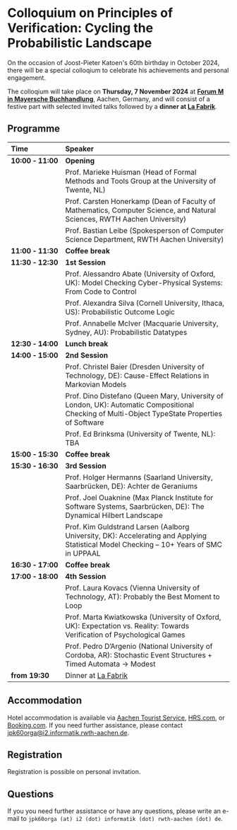 # Colloquium on Principles of Verification: Cycling the Probabilistic Landscape

On the occasion of Joost-Pieter Katoen's 60th birthday in October 2024, there will be a special colloqium to celebrate his achievements and personal engagement.

The colloqium will take place on **Thursday, 7 November 2024** at **[Forum M in Mayersche Buchhandlung](https://maps.app.goo.gl/7Zx6u8NJ6r86XSi4A)**, Aachen, Germany, and will consist of a festive part with selected invited talks followed by a **dinner at [La Fabrik](https://maps.app.goo.gl/Swcp6CUuXfZCC1Vf6)**.



## Programme

| Time                               | Speaker |
| :--------------------------------- | :--------------------------------------------------------------------------------------------------------------------------------------------- |
| **10:00&nbsp;&#x2011;&nbsp;11:00** | **Opening**                                                                                                                                                                                                                                                                                  |
|                                    | Prof. Marieke Huisman (Head of Formal Methods and Tools Group at the University of Twente, NL)                                                                                                                                                                                               |
|                                    | Prof. Carsten Honerkamp (Dean of Faculty of Mathematics, Computer Science, and Natural Sciences, RWTH Aachen University)                                                                                                                                                                     |
|                                    | Prof. Bastian Leibe (Spokesperson of Computer Science Department, RWTH Aachen University)                                                                                                                                                                                                    |
| **11:00&nbsp;&#x2011;&nbsp;11:30** | **Coffee break**                                                                                                                                                                                                                                                                             |
| **11:30&nbsp;&#x2011;&nbsp;12:30** | **1st Session**                                                                                                                                                                                                                                                                              |
|                                    | Prof. Alessandro Abate (University of Oxford, UK): Model Checking Cyber-Physical Systems: From Code to Control                                                                                                                                                                               |
|                                    | Prof. Alexandra Silva (Cornell University, Ithaca, US): Probabilistic Outcome Logic                                                                                                                                                                                                          |
|                                    | Prof. Annabelle McIver (Macquarie University, Sydney, AU): Probabilistic Datatypes                                                                                                                                                                                                           |
| **12:30&nbsp;&#x2011;&nbsp;14:00** | **Lunch break**                                                                                                                                                                                                                                                                              |
| **14:00&nbsp;&#x2011;&nbsp;15:00** | **2nd Session**                                                                                                                                                                                                                                                                              |
|                                    | Prof. Christel Baier (Dresden University of Technology, DE): Cause-Effect Relations in Markovian Models                                        |
|                                    | Prof. Dino Distefano (Queen Mary, University of London, UK): Automatic Compositional Checking of Multi-Object TypeState Properties of Software |
|                                    | Prof. Ed Brinksma (University of Twente, NL): TBA                                                                                                                                                                                                                                            |
| **15:00&nbsp;&#x2011;&nbsp;15:30** | **Coffee break**                                                                                                                                                                                                                                                                             |
| **15:30&nbsp;&#x2011;&nbsp;16:30** | **3rd Session**                                                                                                                                                                                                                                                                              |
|                                    | Prof. Holger Hermanns (Saarland University, Saarbrücken, DE): Achter de Geraniums                                                                                                                                                                                                            |
|                                    | Prof. Joel Ouaknine (Max Planck Institute for Software Systems, Saarbrücken, DE): The Dynamical Hilbert Landscape                                                                                                                                                                            |
|                                    | Prof. Kim Guldstrand Larsen (Aalborg University, DK): Accelerating and Applying Statistical Model Checking – 10+ Years of SMC in UPPAAL                                                                                                                                                      |
| **16:30&nbsp;&#x2011;&nbsp;17:00** | **Coffee break**                                                                                                                                                                                                                                                                             |
| **17:00&nbsp;&#x2011;&nbsp;18:00** | **4th Session**                                                                                                                                                                                                                                                                              |
|                                    | Prof. Laura Kovacs (Vienna University of Technology, AT): Probably the Best Moment to Loop                                                                                                                                                                                                   |
|                                    | Prof. Marta Kwiatkowska (University of Oxford, UK): Expectation vs. Reality: Towards Verification of Psychological Games                                                                                                                                                                     |
|                                    | Prof. Pedro D’Argenio (National University of Cordoba, AR): Stochastic Event Structures + Timed Automata -> Modest                                                                                                                                                                           |
| **from&nbsp;19:30**                | Dinner at [La Fabrik](https://maps.app.goo.gl/Swcp6CUuXfZCC1Vf6)                                                                                                                                                                                                                                      |

## Accommodation

Hotel accommodation is available via [Aachen Tourist Service](https://www.aachen-tourismus.de/en/aachen/ukv), [HRS.com](https://www.hrs.com), or [Booking.com](https://www.booking.com/). If you need further assistance, please contact <jpk60orga@i2.informatik.rwth-aachen.de>.

## Registration

Registration is possible on personal invitation.

## Questions

If you you need further assistance or have any questions, please write an e-mail to ```jpk60orga (at) i2 (dot) informatik (dot) rwth-aachen (dot) de```.

